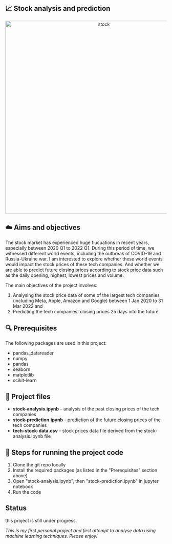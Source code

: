 ## 📈 Stock analysis and prediction
<p align="center" width="100%">
    <img src="https://github.com/clarissa-lo/stocks-prediction/assets/112577943/c6d17816-4170-4301-aeed-e676dbfa03cd.jpg" alt="stock" width="600"/>
</p>


## ☁️ Aims and objectives
The stock market has experienced huge flucuations in recent years, especially between 2020 Q1 to 2022 Q1. During this period of time, we witnessed different world events, including the outbreak of COVID-19 and Russia-Ukraine war. I am interested to explore whether these world events would impact the stock prices of these tech companies. And whether we are able to predict future closing prices according to stock price data such as the daily opening, highest, lowest prices and volume. 

The main objectives of the project involves:
1) Analysing the stock price data of some of the largest tech companies (including Meta, Apple, Amazon and Google) between 1 Jan 2020 to 31 Mar 2022 and
2) Predicting the tech companies' closing prices 25 days into the future.

 ## 🔍 Prerequisites
The following packages are used in this project:
- pandas_datareader
- numpy
- pandas
- seaborn
- matplotlib
- scikit-learn

 ## 💾 Project files
 - **stock-analysis.ipynb** - analysis of the past closing prices of the tech companies
 - **stock-prediction.ipynb** - prediction of the future closing prices of the tech companies
 - **tech-stock-data.csv** - stock prices data file derived from the stock-analysis.ipynb file

 ## 👣 Steps for running the project code
1. Clone the git repo locally
2. Install the required packages (as listed in the "Prerequisites" section above)
3. Open "stock-analysis.ipynb", then "stock-prediction.ipynb" in jupyter notebook
4. Run the code

 ## Status
this project is still under progress.

_This is my first personal project and first attempt to analyse data using machine learning techniques. Please enjoy!_
